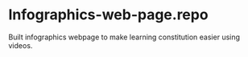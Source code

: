 # Infographics-web-page.repo
Built infographics webpage to make learning constitution easier using videos.
